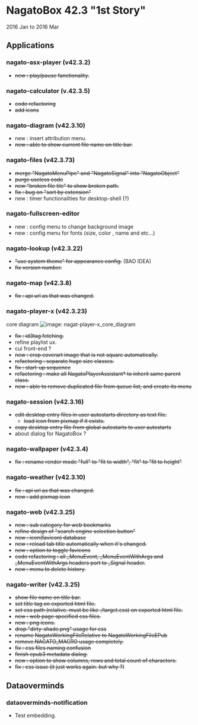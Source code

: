# NagatoBox 42.3 "1st Story"

2016 Jan to 2016 Mar

## Applications

### nagato-asx-player (v42.3.2)

+ ~~new : play/pause fanctionality.~~

### nagato-calculator (v.42.3.5)

+ ~~code refactoring~~
+ ~~add icons~~

### nagato-diagram (v42.3.10)

+ new : insert attribution menu.
+ ~~new : able to show current file name on title bar.~~

### nagato-files (v42.3.73)

+ ~~merge "NagatoMenuPipe" and "NagatoSignal" into "NagatoObject"~~
+ ~~purge useless code~~
+ ~~new "broken file tile" to show broken path.~~
+ ~~fix : bug on "sort by extension"~~
+ new : timer functionalities for desktop-shell (?)

### nagato-fullscreen-editor

+ new : config menu to change background image
+ new : config menu for fonts (size, color , name and etc...)

### nagato-lookup (v42.3.22)

+ ~~"use system theme" for appearance config.~~ (BAD IDEA)
+ ~~fix version number.~~

### nagato-map (v42.3.8)

+ ~~fix : api url as that was changed.~~

### nagato-player-x (v42.3.23)

core diagram
![image: nagat-player-x_core_diagram](/home/takedanemuru/Yandex.Disk/ドキュメント/nagato-player-x_core_diagram.png)

+ ~~fix : id3tag fetching.~~
+ refine playlist ux.
+ cui front-end ?
+ ~~new : crop coverart image that is not square automatically.~~
+ ~~refactoring : separate huge size classes.~~
+ ~~fix : start-up sequence~~
+ ~~refactoring : make all NagatoPlayerAssistant* to inherit same parent class.~~
+ ~~new : able to remove duplicated file from queue list, and create its menu~~

### nagato-session (v42.3.16)

+ ~~edit desktop entry files in user autostarts directory as text file.~~
    + ~~load icon from pixmap if it exists.~~
+ ~~copy desktop entry file from global autostarts to user autostarts~~
+ about dialog for NagatoBox ?

### nagato-wallpaper (v42.3.4)

+ ~~fix : rename render mode "full" to "fit to width", "fit" to "fit to height"~~

### nagato-weather (v42.3.10)

+ ~~fix : api url as that was changed.~~
+ ~~new : add pixmap icon~~

### nagato-web (v42.3.25)

+ ~~new : sub category for web bookmarks~~
+ ~~refine design of "search engine selection button"~~
+ ~~new : icon(favicon) database~~
+ ~~new : reload tab title automatically when it's changed.~~
+ ~~new : option to toggle favicons~~
+ ~~code refactoring : all \_MenuEvent, \_MenuEventWithArgs and \_MenuEventWithArgs headers port to \_Signal header.~~
+ ~~new : menu to delete history.~~

### nagato-writer (v42.3.25)

+ ~~show file name on title bar.~~
+ ~~set title tag on exported html file.~~
+ ~~set css path (relative. must be like ./target.css) on exported html file.~~
+ ~~new : web page specified css files.~~
+ ~~new : png icons.~~
+ ~~drop "dirty-shade.png" usage for css~~
+ ~~rename NagatoWorkingFileRelative to NagatoWorkingFileEPub~~
+ ~~remove NAGATO_MACRO usage completely.~~
+ ~~fix : css files naming confusion~~
+ ~~finish epub3 metadata dialog.~~
+ ~~new : option to show columns, rows and total count of charactors.~~
+ ~~fix : css issue (it just works again. but why ?)~~

## Dataoverminds

### dataoverminds-notification

+ Test embedding.